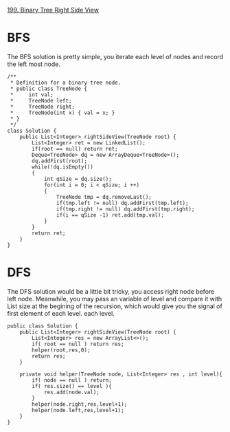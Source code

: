 [199. Binary Tree Right Side View](https://leetcode.com/problems/binary-tree-right-side-view/)

# BFS
The BFS solution is pretty simple, you iterate each level of nodes and record the left most node.

```
/**
 * Definition for a binary tree node.
 * public class TreeNode {
 *     int val;
 *     TreeNode left;
 *     TreeNode right;
 *     TreeNode(int x) { val = x; }
 * }
 */
class Solution {
    public List<Integer> rightSideView(TreeNode root) {
        List<Integer> ret = new LinkedList();
        if(root == null) return ret;
        Deque<TreeNode> dq = new ArrayDeque<TreeNode>();
        dq.addFirst(root);
        while(!dq.isEmpty())
        {
            int qSize = dq.size();
            for(int i = 0; i < qSize; i ++)
            {
                TreeNode tmp = dq.removeLast();
                if(tmp.left != null) dq.addFirst(tmp.left);
                if(tmp.right != null) dq.addFirst(tmp.right);
                if(i == qSize -1) ret.add(tmp.val);
            }
        }
        return ret;
    }
}
```

# DFS
The DFS solution would be a little bit tricky, you access right node before left node.
Meanwhile, you may pass an variable of level and compare it with List size at the begining of the recursion, which would give you the signal of first element of each level. 
each level.

```
public class Solution {
    public List<Integer> rightSideView(TreeNode root) {
        List<Integer> res = new ArrayList<>();
        if( root == null ) return res;
        helper(root,res,0);
        return res;
    }
    
    private void helper(TreeNode node, List<Integer> res , int level){
        if( node == null ) return;
        if( res.size() == level ){
            res.add(node.val);
        }
        helper(node.right,res,level+1);
        helper(node.left,res,level+1);
    }
}
```
